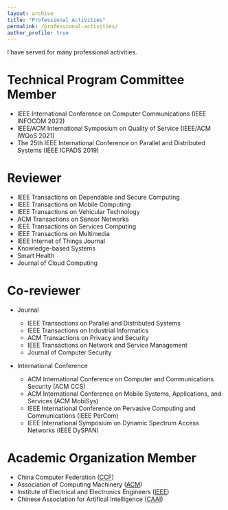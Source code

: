 ```yaml
---
layout: archive
title: "Professional Activities"
permalink: /professional-activities/
author_profile: true
---
```

I have served for many professional activities.

Technical Program Committee Member
======
* IEEE International Conference on Computer Communications (IEEE INFOCOM 2022)
* IEEE/ACM International Symposium on Quality of Service (IEEE/ACM IWQoS 2021)
* The 25th IEEE International Conference on Parallel and Distributed Systems (IEEE ICPADS 2019)

Reviewer
======
* IEEE Transactions on Dependable and Secure Computing
* IEEE Transactions on Mobile Computing
* IEEE Transactions on Vehicular Technology
* ACM Transactions on Sensor Networks
* IEEE Transactions on Services Computing
* IEEE Transactions on Multimedia
* IEEE Internet of Things Journal
* Knowledge-based Systems
* Smart Health
* Journal of Cloud Computing

Co-reviewer
======
* Journal
  * IEEE Transactions on Parallel and Distributed Systems
  * IEEE Transactions on Industrial Informatics
  * ACM Transactions on Privacy and Security
  * IEEE Transactions on Network and Service Management
  * Journal of Computer Security

* International Conference
  * ACM International Conference on Computer and Communications Security (ACM CCS)
  * ACM International Conference on Mobile Systems, Applications, and Services (ACM MobiSys)
  * IEEE International Conference on Pervasive Computing and Communications (IEEE PerCom)
  * IEEE International Symposium on Dynamic Spectrum Access Networks (IEEE DySPAN)

Academic Organization Member
======
* China Computer Federation ([CCF](https://www.ccf.org.cn/))
* Association of Computing Machinery ([ACM](https://www.acm.org/))
* Institute of Electrical and Electronics Engineers ([IEEE](https://www.ieee.org))
* Chinese Association for Artifical Intelligence ([CAAI](https://www.caai.cn))
  
